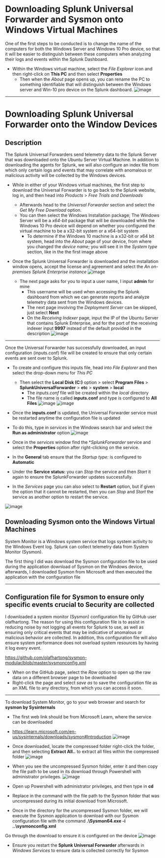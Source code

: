 # Downloading Splunk Universal Forwarder and Sysmon onto Windows Virtual Machines 

One of the first steps to be conducted is to change the name of the computers for both the Windows Server and Windows 10 Pro device, so that it will be easier to distinguish between these computers when analyzing their logs and events within the Splunk Dashboard.
* Within the Windows virtual machine, select the *File Explorer* icon and then right-click on **This PC** and then select **Properties**
  * Then when the *About* page opens up, you can rename the PC to something identifiable that will distinguish between the Windows server and Win-10 pro device on the Splunk dashboard.
![image](https://github.com/Chaac9/Active-Directory-and-Splunk-Server/assets/98796264/e45b69e3-e625-4501-b6dc-cac74346b67b)

***
# Downloading Splunk Universal Forwarder onto the Window Devices

## Description 

The Splunk Universal Forwarders send telemetry data to the Splunk Server that was downloaded onto the Ubuntu Server Virtual Machine. In addition to downloading the agents for Splunk, we will also configure an index file from which only certain logs and events that may correlate with anomalous or malicious activity will be collected by the Windows devices. 

* While in either of your Windows virtual machines, the first step to download the Universal Forwarder is to go back to the Splunk website, log in, and then head into *Products* > *Free Trials and Downloads*
  * Afterwards head to the *Universal Forwarder* section and select the *Get My Free Download* option.
  * You can then select the Windows Installation package; The Windows Server will be a *x64-bit* package that will be downloaded while the Windows 10 Pro device will depend on whether you configured the virtual machine to be a x32-bit system or a x64-bit system
    * To determine if the Windows 10 machine is a x32-bit or x64 bit system, head into the *About* page of your device, from where you changed the *device name*; you will see it in the *System type* section, like in the the first image above

* Once the Splunk Universal Forwarder is downloaded and the installation window opens, accept the license and agreement and select the *An on-premises Splunk Enterprise instance*
![image](https://github.com/Chaac9/Active-Directory-and-Splunk-Server/assets/98796264/194f1d25-96b3-498a-91d8-7e1068637045)

  * The next page asks for you to input a user name, I input **admin** for mine
    * This username will be used when accessing the Splunk dashboard from which we can generate reports and analyze telemetry data sent from the Windows devices.
    * The next page involving the *Deployment Server* can be skipped, just select **Next**
    * On the *Receiving Indexer* page, input the IP of the Ubuntu Server that contains Splunk Enterprise, and for the port of the receiving indexer input **9997** instead of the default provided in the description
![image](https://github.com/Chaac9/Active-Directory-and-Splunk-Server/assets/98796264/d15b5124-a14d-4c4c-95ab-822535859050)
***

Once the Universal Forwarder has successfully downloaded, an input configuration (inputs.conf) file will be created to ensure that only certain events are sent over to Splunk.

* To create and configure this inputs file, head into *File Explorer* and then select the drop-down menu for *This PC* 
  * Then select the **Local Disk (C:)** option > select **Program Files** > **SplunkUniversalForwarder** > **etc** > **system** > **local**
    * The *inputs.conf* file will be created within the *local* directory
    * The file name is called **inputs.conf** and type is configured to **All Files**
![image](https://github.com/Chaac9/Active-Directory-and-Splunk-Server/assets/98796264/2b4bd061-f06d-4e37-b973-c6ba84ce9e22)
![image](https://github.com/Chaac9/Active-Directory-and-Splunk-Server/assets/98796264/12938fb1-e0b0-4508-9f5c-6a1677f426d1)


 * Once the **inputs.conf** is updated, the Universal Forwarder service must be restarted anytime the configuration file is updated
  * To do this, type in *services* in the Windows search bar  and select the **Run as administrator** option 
![image](https://github.com/Chaac9/Active-Directory-and-Splunk-Server/assets/98796264/b0c727ef-21d7-4c22-820b-4e5eee18e813)


 * Once in the *services* window find the **SplunkForwarder* service and select the **Properties** option after right-clicking on the service.
  * In the **General** tab ensure that the *Startup type:* is configured to **Automatic**
  * Under the **Service status:**  you can *Stop* the service and then *Start* it again to ensure the SplunkForwarder updates successfully.
  * In the *Services* page you can also select to **Restart** option, but if given the option that it cannot be restarted, then you can *Stop* and *Start* the service as another option to restart the service.
    
![image](https://github.com/Chaac9/Active-Directory-and-Splunk-Server/assets/98796264/fd9e58cb-204f-4496-9f21-91790967013c)

## Downloading Sysmon onto the Windows Virtual Machines 

System Monitor is a Windows system service that logs system activity to the Windows Event log. Splunk can collect telemetry data from System Monitor (Sysmon). 

The first thing I did was download the Sysmon configuration file to be used during the application download of Sysmon on the Windows device, afterwards, I downloaded Sysmon from Microsoft and then executed the application with the configuration file 

***
## Configuration file for Sysmon to ensure only specific events crucial to Security are collected

I downloaded a system monitor (Sysmon) configuration file by GitHub user olafhartong. The reason for using this configuration file is to assist in reducing noise by not logging all events for Splunk to use, as well as ensuring only critical events that may be indicative of anomalous or malicious behavior are collected. In addition, this configuration file will also ensure system performance does not overload system resources by having it log every event. 

https://github.com/olafhartong/sysmon-modular/blob/master/sysmonconfig.xml
* When on the GitHub page, select the *Raw* option to open up the raw data on a different browser page to be downloaded
 * Right-click the page and select *save as* to save the configuration file as an XML file to any directory, from which you can access it soon.

*** 
To download System Monitor, go to your web browser and search for **sysmon by Sysinternals** 
* The first web link should be from Microsoft Learn, where the service can be downloaded
* https://learn.microsoft.com/en-us/sysinternals/downloads/sysmon#Introduction
![image](https://github.com/Chaac9/Active-Directory-and-Splunk-Server/assets/98796264/10a4b163-4ced-41ba-a6bb-4fbf116a9d26)

* Once downloaded, locate the compressed folder right-click the folder, and then selecting **Extract All..** to extract all files within the compressed folder
![image](https://github.com/Chaac9/Active-Directory-and-Splunk-Server/assets/98796264/ea00625f-f42f-49a5-946d-2a2aa248efe2)

* When you see the uncompressed Sysmon folder, enter it and then copy the file path to be used in its download through Powershell with administrator privileges. 
![image](https://github.com/Chaac9/Active-Directory-and-Splunk-Server/assets/98796264/e0772da7-dc1f-4a18-998e-eb0e95b0e0f1)

* Open up Powershell with administrator privileges, and then type in **cd <filepath>**
 * Replace <filepath> in the command with the file path to the Sysmon folder that was uncompressed during its initial download from Microsoft. 

* Once in the directory for the uncompressed Sysmon folder, we will execute the Sysmon application to download with our Sysmon configuration file with the command **.\Sysmon64.exe -i ..\sysmonconfig.xml**

Go through the download to ensure it is configured on the device 
![image](https://github.com/Chaac9/Active-Directory-and-Splunk-Server/assets/98796264/a990ac97-e1de-4150-b30a-29d28cd51614)

* Ensure you restart the **Splunk Universal Forwarder** afterwards in *Windows Services* to ensure data is collected correctly for Sysmon
